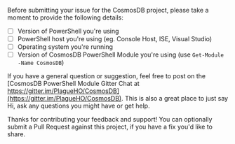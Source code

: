 Before submitting your issue for the CosmosDB project, please take a moment to provide the following details:

- [ ] Version of PowerShell you're using
- [ ] PowerShell host you're using (eg. Console Host, ISE, Visual Studio)
- [ ] Operating system you're running
- [ ] Version of CosmosDB PowerShell Module you're using (use `Get-Module -Name CosmosDB`)

If you have a general question or suggestion, feel free to post on the [CosmosDB PowerShell Module Gitter Chat at https://gitter.im/PlagueHO/CosmosDB](https://gitter.im/PlagueHO/CosmosDB). This is also a great place to just say Hi, ask any questions you might have or get help.

Thanks for contributing your feedback and support! You can optionally submit a Pull Request against this project, if you have a fix you'd like to share.

